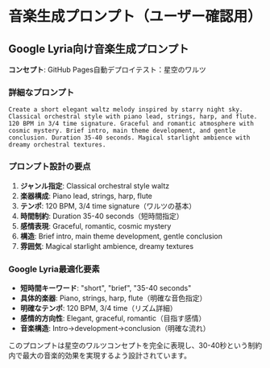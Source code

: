 # 音楽生成プロンプト（ユーザー確認用）

## Google Lyria向け音楽生成プロンプト

**コンセプト**: GitHub Pages自動デプロイテスト：星空のワルツ

### 詳細なプロンプト
```
Create a short elegant waltz melody inspired by starry night sky. Classical orchestral style with piano lead, strings, harp, and flute. 120 BPM in 3/4 time signature. Graceful and romantic atmosphere with cosmic mystery. Brief intro, main theme development, and gentle conclusion. Duration 35-40 seconds. Magical starlight ambience with dreamy orchestral textures.
```

### プロンプト設計の要点

1. **ジャンル指定**: Classical orchestral style waltz
2. **楽器構成**: Piano lead, strings, harp, flute
3. **テンポ**: 120 BPM, 3/4 time signature（ワルツの基本）
4. **時間制約**: Duration 35-40 seconds（短時間指定）
5. **感情表現**: Graceful, romantic, cosmic mystery
6. **構造**: Brief intro, main theme development, gentle conclusion
7. **雰囲気**: Magical starlight ambience, dreamy textures

### Google Lyria最適化要素

- **短時間キーワード**: "short", "brief", "35-40 seconds"
- **具体的楽器**: Piano, strings, harp, flute（明確な音色指定）
- **明確なテンポ**: 120 BPM, 3/4 time（リズム詳細）
- **感情的方向性**: Elegant, graceful, romantic（目指す感情）
- **音楽構造**: Intro→development→conclusion（明確な流れ）

このプロンプトは星空のワルツコンセプトを完全に表現し、30-40秒という制約内で最大の音楽的効果を実現するよう設計されています。